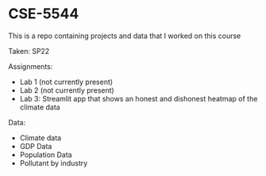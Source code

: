 # CSE-5544

This is a repo containing projects and data that I worked on this course

Taken: SP22

Assignments:
 - Lab 1 (not currently present)
 - Lab 2 (not currently present)
 - Lab 3: Streamlit app that shows an honest and dishonest heatmap of the climate data

Data:

- Climate data
- GDP Data
- Population Data
- Pollutant by industry
